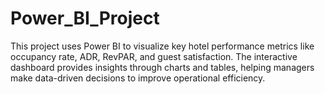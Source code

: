 # Power_BI_Project
This project uses Power BI to visualize key hotel performance metrics like occupancy rate, ADR, RevPAR, and guest satisfaction. The interactive dashboard provides insights through charts and tables, helping managers make data-driven decisions to improve operational efficiency.
